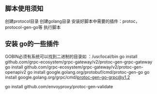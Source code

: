 ## 脚本使用须知
创建protocol目录
创建golang目录
安装好脚本中需要的插件：protoc，protocol-gen-go等
执行脚本


## 安装 go的一些插件
GOBIN必须有系统可以找到二进制的目录如 ：/usr/local/bin
go install github.com/grpc-ecosystem/grpc-gateway/v2/protoc-gen-grpc-gateway \
go install github.com/grpc-ecosystem/grpc-gateway/v2/protoc-gen-openapiv2
go install google.golang.org/protobuf/cmd/protoc-gen-go
go install google.golang.org/grpc/cmd/protoc-gen-go-grpc@v1.2

go install github.com/envoyproxy/protoc-gen-validate